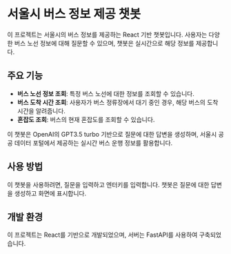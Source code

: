 # 서울시 버스 정보 제공 챗봇

이 프로젝트는 서울시의 버스 정보를 제공하는 React 기반 챗봇입니다. 사용자는 다양한 버스 노선 정보에 대해 질문할 수 있으며, 챗봇은 실시간으로 해당 정보를 제공합니다.

## 주요 기능

* **버스 노선 정보 조회**: 특정 버스 노선에 대한 정보를 조회할 수 있습니다.
* **버스 도착 시간 조회**: 사용자가 버스 정류장에서 대기 중인 경우, 해당 버스의 도착 시간을 알려줍니다.
* **혼잡도 조회**: 버스의 현재 혼잡도를 조회할 수 있습니다.

이 챗봇은 OpenAI의 GPT3.5 turbo 기반으로 질문에 대한 답변을 생성하며, 서울시 공공 데이터 포털에서 제공하는 실시간 버스 운행 정보를 활용합니다.

## 사용 방법

이 챗봇을 사용하려면, 질문을 입력하고 엔터키를 입력합니다. 챗봇은 질문에 대한 답변을 생성하고 화면에 표시합니다.

## 개발 환경

이 프로젝트는 React를 기반으로 개발되었으며, 서버는 FastAPI를 사용하여 구축되었습니다. 
